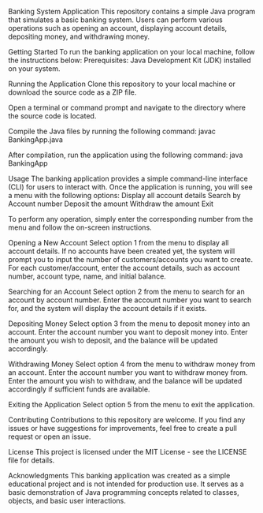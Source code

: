 Banking System Application
This repository contains a simple Java program that simulates a basic banking system. Users can perform various operations such as opening an account, displaying account details, depositing money, and withdrawing money.

Getting Started
To run the banking application on your local machine, follow the instructions below:
Prerequisites:
Java Development Kit (JDK) installed on your system.

Running the Application
Clone this repository to your local machine or download the source code as a ZIP file.

Open a terminal or command prompt and navigate to the directory where the source code is located.

Compile the Java files by running the following command: javac BankingApp.java

After compilation, run the application using the following command: java BankingApp

Usage
The banking application provides a simple command-line interface (CLI) for users to interact with. Once the application is running, you will see a menu with the following options:
Display all account details
Search by Account number
Deposit the amount
Withdraw the amount
Exit

To perform any operation, simply enter the corresponding number from the menu and follow the on-screen instructions.

Opening a New Account
Select option 1 from the menu to display all account details.
If no accounts have been created yet, the system will prompt you to input the number of customers/accounts you want to create.
For each customer/account, enter the account details, such as account number, account type, name, and initial balance.

Searching for an Account
Select option 2 from the menu to search for an account by account number.
Enter the account number you want to search for, and the system will display the account details if it exists.

Depositing Money
Select option 3 from the menu to deposit money into an account.
Enter the account number you want to deposit money into.
Enter the amount you wish to deposit, and the balance will be updated accordingly.

Withdrawing Money
Select option 4 from the menu to withdraw money from an account.
Enter the account number you want to withdraw money from.
Enter the amount you wish to withdraw, and the balance will be updated accordingly if sufficient funds are available.

Exiting the Application
Select option 5 from the menu to exit the application.

Contributing
Contributions to this repository are welcome. If you find any issues or have suggestions for improvements, feel free to create a pull request or open an issue.

License
This project is licensed under the MIT License - see the LICENSE file for details.

Acknowledgments
This banking application was created as a simple educational project and is not intended for production use. It serves as a basic demonstration of Java programming concepts related to classes, objects, and basic user interactions.
